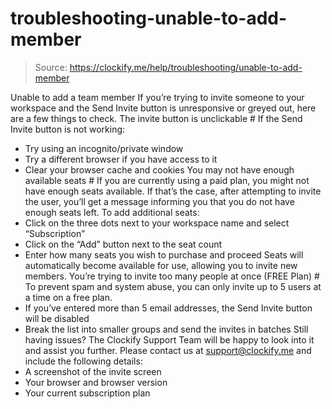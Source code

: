 # troubleshooting-unable-to-add-member

> Source: https://clockify.me/help/troubleshooting/unable-to-add-member

Unable to add a team member
If you’re trying to invite someone to your workspace and the Send Invite button is unresponsive or greyed out, here are a few things to check.
The invite button is unclickable #
If the Send Invite button is not working:
- Try using an incognito/private window
- Try a different browser if you have access to it
- Clear your browser cache and cookies
You may not have enough available seats #
If you are currently using a paid plan, you might not have enough seats available. If that’s the case, after attempting to invite the user, you’ll get a message informing you that you do not have enough seats left.
To add additional seats:
- Click on the three dots next to your workspace name and select “Subscription”
- Click on the “Add” button next to the seat count
- Enter how many seats you wish to purchase and proceed
Seats will automatically become available for use, allowing you to invite new members.
You’re trying to invite too many people at once (FREE Plan) #
To prevent spam and system abuse, you can only invite up to 5 users at a time on a free plan.
- If you’ve entered more than 5 email addresses, the Send Invite button will be disabled
- Break the list into smaller groups and send the invites in batches
Still having issues? The Clockify Support Team will be happy to look into it and assist you further. Please contact us at support@clockify.me and include the following details:
- A screenshot of the invite screen
- Your browser and browser version
- Your current subscription plan